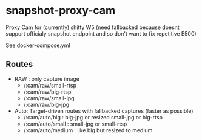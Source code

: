 # snapshot-proxy-cam
Proxy Cam for (currently) shitty W5 (need fallbacked because doesnt support officialy snapshot endpoint and so don't want to fix repetitive E500)

See docker-compose.yml

## Routes

- RAW : only capture image
    - /:cam/raw/small-rtsp
    - /:cam/raw/big-rtsp
    - /:cam/raw/small-jpg
    - /:cam/raw/big-jpg
- Auto: Target-driven routes with fallbacked captures (faster as possible)
    - /:cam/auto/big : big-jpg or resized small-jpg or big-rtsp
    - /:cam/auto/small : small-jpg or small-rtsp
    - /:cam/auto/medium : like big but resized to medium
